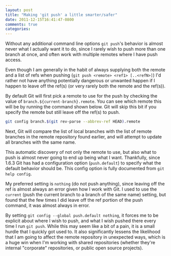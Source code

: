 ```yaml
---
layout: post
title: "Making 'git push' a little smarter/safer"
date: 2011-12-15T16:41:47-0800
comments: true
categories:
---
```


Without any additional command line options `git push`'s behavior is
almost never what I actually want it to do, since I rarely wish to
push more than one branch at once, and often work with multiple
remotes where I have push access.

Even though I am generally in the habit of always supplying both the
remote and a list of refs when pushing (`git push <remote> <ref1> [..<refN>]`)
I'd rather not have anything potentially dangerous or unwanted happen
if I happen to leave off the ref(s) (or very rarely both the remote and
the ref(s)).

<!--more-->

By default Git will first pick a remote to use for the push by
checking the value of `branch.${current-branch}.remote`.  You can see
which remote this will be by running the command shown below.  Git
will skip this bit if you specify the remote but still leave off the
ref(s) to push.


``` bash Show the default push remote for current branch
git config branch.$(git rev-parse --abbrev-ref HEAD).remote
```

Next, Git will compare the list of local branches with the list of remote
branches in the remote repository found earlier, and will attempt to
update all branches with the same name.

This automatic discovery of not only the remote to use, but also what
to push is almost never going to end up being what I want.
Thankfully, since 1.6.3 Git has had a configuration option
(`push.default`) to specify what the default behavior should be.  This
config option is fully documented from `git help config`.

My preferred setting is `nothing` (do not push anything), since
leaving off the ref is almost always an error given how I work with
Git.  I used to use the `current` (push the current branch to a branch
of the same name) setting, but found that the few times I did leave
off the ref portion of the push command, it was almost always in
error.

By setting `git config --global push.default nothing`, it forces me to
be explicit about where I wish to push, and what I wish pushed there
every time I run `git push`.  While this may seem like a bit of a
pain, it is a small hurdle that I quickly got used to.  It also
significantly lessens the likelihood that I am going to affect the
remote repository in unexpected ways, which is a huge win when I'm
working with shared repositories (whether they're internal "corporate"
repositories, or public open source projects).
